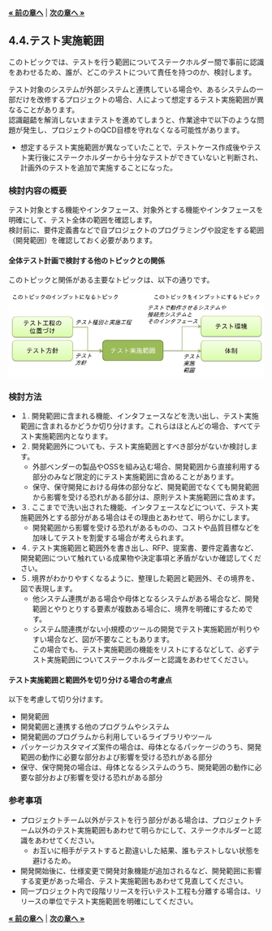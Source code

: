 [**« 前の章へ**](./4-3.md) | [**次の章へ »**](./4-5.md)

## 4.4.テスト実施範囲
このトピックでは、テストを行う範囲についてステークホルダー間で事前に認識をあわせるため、誰が、どこのテストについて責任を持つのか、検討します。  
  
テスト対象のシステムが外部システムと連携している場合や、あるシステムの一部だけを改修するプロジェクトの場合、人によって想定するテスト実施範囲が異なることがあります。  
認識齟齬を解消しないままテストを進めてしまうと、作業途中で以下のような問題が発生し、プロジェクトのQCD目標を守れなくなる可能性があります。

* 想定するテスト実施範囲が異なっていたことで、テストケース作成後やテスト実行後にステークホルダーから十分なテストができていないと判断され、計画外のテストを追加で実施することになった。

### 検討内容の概要
テスト対象とする機能やインタフェース、対象外とする機能やインタフェースを明確にして、テスト全体の範囲を確認します。  
検討前に、要件定義書などで自プロジェクトのプログラミングや設定をする範囲（開発範囲）を確認しておく必要があります。  

#### 全体テスト計画で検討する他のトピックとの関係
このトピックと関係がある主要なトピックは、以下の通りです。  

![他のトピックとの関係](fig/4-4.png)

### 検討方法
* １. 開発範囲に含まれる機能、インタフェースなどを洗い出し、テスト実施範囲に含まれるかどうか切り分けます。これらはほとんどの場合、すべてテスト実施範囲内となります。
* ２. 開発範囲外についても、テスト実施範囲とすべき部分がないか検討します。
    * 外部ベンダーの製品やOSSを組み込む場合、開発範囲から直接利用する部分のみなど限定的にテスト実施範囲に含めることがあります。
    * 保守、保守開発における母体の部分など、開発範囲でなくても開発範囲から影響を受ける恐れがある部分は、原則テスト実施範囲に含めます。 
* ３. ここまでで洗い出された機能、インタフェースなどについて、テスト実施範囲外とする部分がある場合はその理由とあわせて、明らかにします。  
    * 開発範囲から影響を受ける恐れがあるものの、コストや品質目標などを加味してテストを割愛する場合が考えられます。
* ４. テスト実施範囲と範囲外を書き出し、RFP、提案書、要件定義書など、開発範囲について触れている成果物や決定事項と矛盾がないか確認してください。  
* ５. 境界がわかりやすくなるように、整理した範囲と範囲外、その境界を、図で表現します。  
    * 他システム連携がある場合や母体となるシステムがある場合など、開発範囲とやりとりする要素が複数ある場合に、境界を明確にするためです。
    * システム間連携がない小規模のツールの開発でテスト実施範囲が判りやすい場合など、図が不要なこともあります。  
    この場合でも、テスト実施範囲の機能をリストにするなどして、必ずテスト実施範囲についてステークホルダーと認識をあわせてください。

#### テスト実施範囲と範囲外を切り分ける場合の考慮点
以下を考慮して切り分けます。

* 開発範囲
* 開発範囲と連携する他のプログラムやシステム
* 開発範囲のプログラムから利用しているライブラリやツール
* パッケージカスタマイズ案件の場合は、母体となるパッケージのうち、開発範囲の動作に必要な部分および影響を受ける恐れがある部分
* 保守、保守開発の場合は、母体となるシステムのうち、開発範囲の動作に必要な部分および影響を受ける恐れがある部分

### 参考事項
* プロジェクトチーム以外がテストを行う部分がある場合は、プロジェクトチーム以外のテスト実施範囲もあわせて明らかにして、ステークホルダーと認識をあわせてください。
    * お互いに相手がテストすると勘違いした結果、誰もテストしない状態を避けるため。
* 開発開始後に、仕様変更で開発対象機能が追加されるなど、開発範囲に影響する変更があった場合、テスト実施範囲もあわせて見直してください。
* 同一プロジェクト内で段階リリースを行いテスト工程も分離する場合は、リリースの単位でテスト実施範囲を明確にしてください。

[**« 前の章へ**](./4-3.md) | [**次の章へ »**](./4-5.md)
